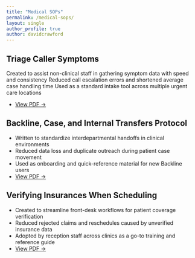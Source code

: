 ```yaml
---
title: "Medical SOPs"
permalink: /medical-sops/
layout: single
author_profile: true
author: davidcrawford
---
```


## Triage Caller Symptoms

Created to assist non-clinical staff in gathering symptom data with speed and consistency
Reduced call escalation errors and shortened average case handling time
Used as a standard intake tool across multiple urgent care locations
- [View PDF →](/assets/docs/triage-symptoms.pdf/)

## Backline, Case, and Internal Transfers Protocol

- Written to standardize interdepartmental handoffs in clinical environments
- Reduced data loss and duplicate outreach during patient case movement
- Used as onboarding and quick-reference material for new Backline users
- [View PDF →](/assets/docs/backline-transfers.pdf/)

## Verifying Insurances When Scheduling

- Created to streamline front-desk workflows for patient coverage verification
- Reduced rejected claims and reschedules caused by unverified insurance data
- Adopted by reception staff across clinics as a go-to training and reference guide
- [View PDF →](/assets/docs/verifying-insurances.pdf/)
